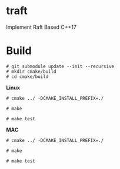 # traft
Implement Raft Based C++17

# Build
```
# git submodule update --init --recursive
# mkdir cmake/build
# cd cmake/build
```
**Linux**

`# cmake ../ -DCMAKE_INSTALL_PREFIX=./`

`# make`

`# make test`

**MAC**

`# cmake ../ -DCMAKE_INSTALL_PREFIX=./`

`# make`

`# make test`
